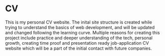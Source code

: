 # CV

This is my personal CV website.
The inital site structure is created while trying to understand the basics of web development,
and will be updated and changed following the learning curve.
Multiple reasons for creating this project include  practice and deeper understanding of the tech, personal growth, creating time proof and presentation
ready job-application CV website which will be a part of the initial contact with future companies.

